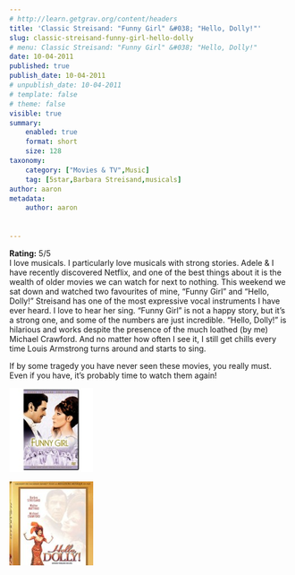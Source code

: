 ```yaml
---
# http://learn.getgrav.org/content/headers
title: 'Classic Streisand: "Funny Girl" &#038; "Hello, Dolly!"'
slug: classic-streisand-funny-girl-hello-dolly
# menu: Classic Streisand: "Funny Girl" &#038; "Hello, Dolly!"
date: 10-04-2011
published: true
publish_date: 10-04-2011
# unpublish_date: 10-04-2011
# template: false
# theme: false
visible: true
summary:
    enabled: true
    format: short
    size: 128
taxonomy:
    category: ["Movies & TV",Music]
    tag: [5star,Barbara Streisand,musicals]
author: aaron
metadata:
    author: aaron


---
```


**Rating:** 5/5
   
I love musicals. I particularly love musicals with strong stories. Adele & I have recently discovered Netflix, and one of the best things about it is the wealth of older movies we can watch for next to nothing. This weekend we sat down and watched two favourites of mine, “Funny Girl” and “Hello, Dolly!” Streisand has one of the most expressive vocal instruments I have ever heard. I love to hear her sing. “Funny Girl” is not a happy story, but it’s a strong one, and some of the numbers are just incredible. “Hello, Dolly!” is hilarious and works despite the presence of the much loathed (by me) Michael Crawford. And no matter how often I see it, I still get chills every time Louis Armstrong turns around and starts to sing.

If by some tragedy you have never seen these movies, you really must. Even if you have, it’s probably time to watch them again!

![](funny-150x150.jpg "Funny Girl")

![](dolly-150x150.jpg "Hello, Dolly!")

